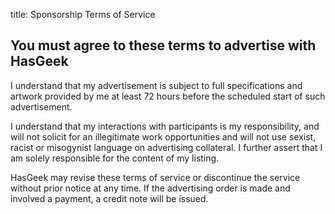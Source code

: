 title: Sponsorship Terms of Service

## You must agree to these terms to advertise with HasGeek

I understand that my advertisement is subject to full specifications and artwork provided by me at least 72 hours before the scheduled start of such advertisement.

I understand that my interactions with participants is my responsibility, and will not solicit for an illegitimate work opportunities and will not use sexist, racist or misogynist language on advertising collateral. I further assert that I am solely responsible for the content of my listing.

HasGeek may revise these terms of service or discontinue the service without prior notice at any time. If the advertising order is made and involved a payment, a credit note will be issued. 